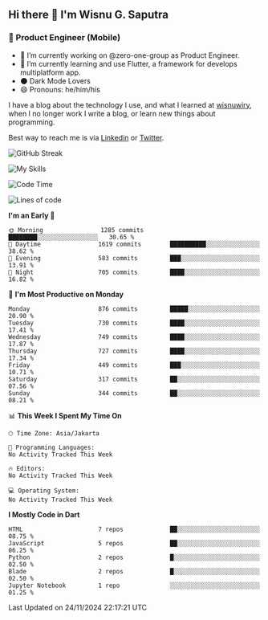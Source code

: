 ## Hi there 👋 I'm Wisnu G. Saputra

### :mobile_phone_off: Product Engineer (Mobile)

- 🔭 I’m currently working on @zero-one-group as Product Engineer.
- 🌱 I’m currently learning and use Flutter, a framework for develops multiplatform app.
- 🌑 Dark Mode Lovers
- 😄 Pronouns: he/him/his

I have a blog about the technology I use, and what I learned at [wisnuwiry](https://wisnuwiry.space/), when I no longer work I write a blog, or learn new things about programming.

Best way to reach me is via [Linkedin](https://www.linkedin.com/in/wisnu-saputra/) or [Twitter](https://twitter.com/wisnuwiry).

![GitHub Streak](https://streak-stats.demolab.com?user=wisnuwiry&theme=dark&hide_border=true)

![My Skills](https://skillicons.dev/icons?i=dart,flutter,kotlin,swift,go,js,css,neovim,git,linux&perline=5)

<!--START_SECTION:waka-->
![Code Time](http://img.shields.io/badge/Code%20Time-1%2C581%20hrs%2027%20mins-blue)

![Lines of code](https://img.shields.io/badge/From%20Hello%20World%20I%27ve%20Written-6.0%20million%20lines%20of%20code-blue)

**I'm an Early 🐤** 

```text
🌞 Morning                1285 commits        ████████░░░░░░░░░░░░░░░░░   30.65 % 
🌆 Daytime                1619 commits        ██████████░░░░░░░░░░░░░░░   38.62 % 
🌃 Evening                583 commits         ███░░░░░░░░░░░░░░░░░░░░░░   13.91 % 
🌙 Night                  705 commits         ████░░░░░░░░░░░░░░░░░░░░░   16.82 % 
```
📅 **I'm Most Productive on Monday** 

```text
Monday                   876 commits         █████░░░░░░░░░░░░░░░░░░░░   20.90 % 
Tuesday                  730 commits         ████░░░░░░░░░░░░░░░░░░░░░   17.41 % 
Wednesday                749 commits         ████░░░░░░░░░░░░░░░░░░░░░   17.87 % 
Thursday                 727 commits         ████░░░░░░░░░░░░░░░░░░░░░   17.34 % 
Friday                   449 commits         ███░░░░░░░░░░░░░░░░░░░░░░   10.71 % 
Saturday                 317 commits         ██░░░░░░░░░░░░░░░░░░░░░░░   07.56 % 
Sunday                   344 commits         ██░░░░░░░░░░░░░░░░░░░░░░░   08.21 % 
```


📊 **This Week I Spent My Time On** 

```text
🕑︎ Time Zone: Asia/Jakarta

💬 Programming Languages: 
No Activity Tracked This Week

🔥 Editors: 
No Activity Tracked This Week

💻 Operating System: 
No Activity Tracked This Week
```

**I Mostly Code in Dart** 

```text
HTML                     7 repos             ██░░░░░░░░░░░░░░░░░░░░░░░   08.75 % 
JavaScript               5 repos             ██░░░░░░░░░░░░░░░░░░░░░░░   06.25 % 
Python                   2 repos             █░░░░░░░░░░░░░░░░░░░░░░░░   02.50 % 
Blade                    2 repos             █░░░░░░░░░░░░░░░░░░░░░░░░   02.50 % 
Jupyter Notebook         1 repo              ░░░░░░░░░░░░░░░░░░░░░░░░░   01.25 % 
```




 Last Updated on 24/11/2024 22:17:21 UTC
<!--END_SECTION:waka-->

